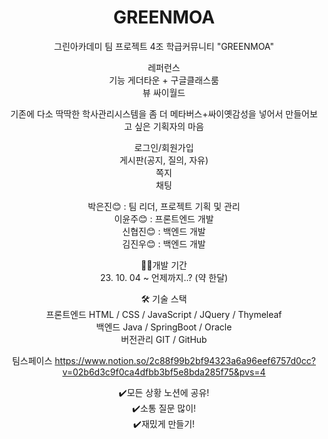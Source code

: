 <div align=center>
  
# GREENMOA
그린아카데미 팀 프로젝트 4조
학급커뮤니티 "GREENMOA"

레퍼런스<br>
기능 게더타운 + 구글클래스룸 <br>
뷰 싸이월드 <br>

기존에 다소 딱딱한 학사관리시스템을 좀 더 메타버스+싸이옛감성을 넣어서 만들어보고 싶은 기획자의 마음 <br>


로그인/회원가입<br>
게시판(공지, 질의, 자유) <br>
쪽지 <br>
채팅 <br>




박은진😊 : 팀 리더, 프로젝트 기획 및 관리 <br>
이윤주😊 : 프론트엔드 개발 <br>
신협진😊 : 백엔드 개발 <br>
김진우😊 : 백엔드 개발 <br>




🏃‍♂️개발 기간 <br>
23. 10. 04 ~ 언제까지..? (약 한달)




🛠️ 기술 스택 <br>
프론트엔드 HTML / CSS / JavaScript / JQuery / Thymeleaf <br>
백엔드 Java / SpringBoot / Oracle <br>
버전관리 GIT / GitHub <br>



팀스페이스
https://www.notion.so/2c88f99b2bf94323a6a96eef6757d0cc?v=02b6d3c9f0ca4dfbb3bf5e8bda285f75&pvs=4

✔️모든 상황 노션에 공유! <br>
✔️소통 질문 많이! <br>
✔️재밌게 만들기! <br>


</div>
